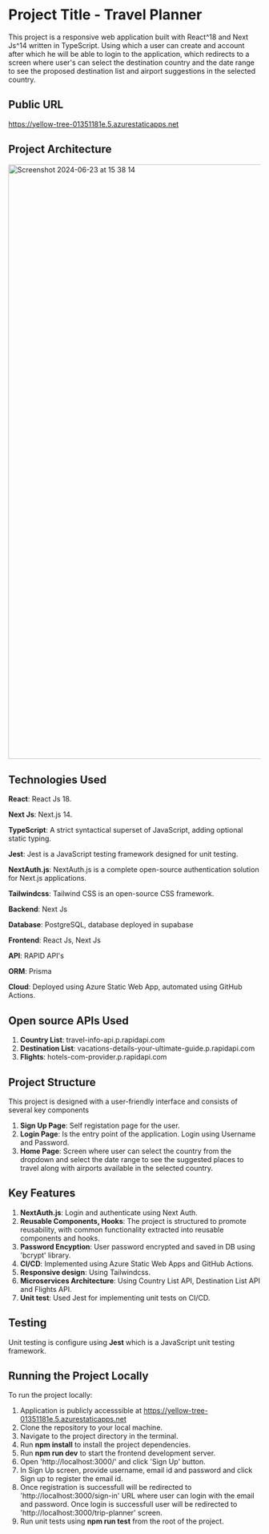 # Project Title - Travel Planner
This project is a responsive web application built with React^18 and Next Js^14 written in TypeScript. Using which a user can create and account after which he will be able to login to the application, which redirects to a screen where user's can select the destination country and the date range to see the proposed destination list and airport suggestions in the selected country.

## Public URL
https://yellow-tree-01351181e.5.azurestaticapps.net

## Project Architecture
<img width="1187" alt="Screenshot 2024-06-23 at 15 38 14" src="https://github.com/sujithmu/travel-planner/assets/41791057/369e9e8d-2d52-4f57-8a31-b489289a5123">

## Technologies Used
**React**: React Js 18.

**Next Js**: Next.js 14.

**TypeScript**: A strict syntactical superset of JavaScript, adding optional static typing.

**Jest**: Jest is a JavaScript testing framework designed for unit testing.

**NextAuth.js**: NextAuth.js is a complete open-source authentication solution for Next.js applications.

**Tailwindcss**: Tailwind CSS is an open-source CSS framework.

**Backend**: Next Js

**Database**: PostgreSQL, database deployed in supabase

**Frontend**: React Js, Next Js

**API**: RAPID API's

**ORM**: Prisma

**Cloud**: Deployed using Azure Static Web App, automated using GitHub Actions.

## Open source APIs Used
1. **Country List**: travel-info-api.p.rapidapi.com
2. **Destination List**: vacations-details-your-ultimate-guide.p.rapidapi.com
3. **Flights**: hotels-com-provider.p.rapidapi.com

## Project Structure
This project is designed with a user-friendly interface and consists of several key components

1. **Sign Up Page**: Self registation page for the user.
2. **Login Page**: Is the entry point of the application. Login using Username and Password.
3. **Home Page**: Screen where user can select the country from the dropdown and select the date range to see the suggested places to   
    travel along with airports available in the selected country.

## Key Features
1. **NextAuth.js**: Login and authenticate using Next Auth.
2. **Reusable Components, Hooks**: The project is structured to promote reusability, with common functionality extracted into reusable  
    components and hooks.
3. **Password Encyption**: User password encrypted and saved in DB using 'bcrypt' library.
4. **CI/CD**: Implemented using Azure Static Web Apps and GitHub Actions.
5. **Responsive design**: Using Tailwindcss.
6. **Microservices Architecture**: Using Country List API, Destination List API and Flights API.
7. **Unit test**: Used Jest for implementing unit tests on CI/CD.

## Testing
Unit testing is configure using **Jest** which is a JavaScript unit testing framework.

## Running the Project Locally
To run the project locally:

1. Application is publicly accesssible at https://yellow-tree-01351181e.5.azurestaticapps.net
2. Clone the repository to your local machine.
3. Navigate to the project directory in the terminal.
4. Run **npm install** to install the project dependencies.
5. Run **npm run dev** to start the frontend development server. 
6. Open 'http://localhost:3000/' and click 'Sign Up' button.
7. In Sign Up screen, provide username, email id and password and click Sign up to register the email id.
8. Once registration is successfull will be redirected to 'http://localhost:3000/sign-in' URL where user can login with the email and 
    password. Once login is successfull user will be redirected to 'http://localhost:3000/trip-planner' screen.
9. Run unit tests using **npm run test** from the root of the project.
